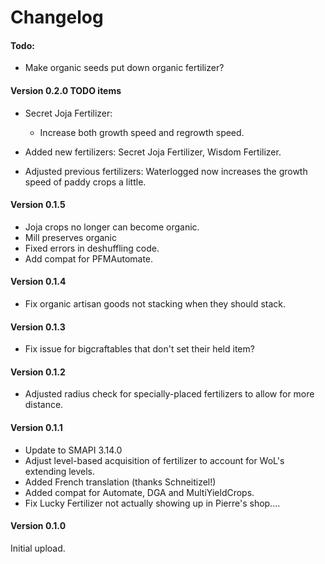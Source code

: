 ﻿Changelog
=============
#### Todo:
* Make organic seeds put down organic fertilizer?

#### Version 0.2.0 TODO items
* Secret Joja Fertilizer:
    - Increase both growth speed and regrowth speed.

* Added new fertilizers: Secret Joja Fertilizer, Wisdom Fertilizer.

* Adjusted previous fertilizers: Waterlogged now increases the growth speed of paddy crops a little.

#### Version 0.1.5
* Joja crops no longer can become organic.
* Mill preserves organic
* Fixed errors in deshuffling code.
* Add compat for PFMAutomate.

#### Version 0.1.4

* Fix organic artisan goods not stacking when they should stack.

#### Version 0.1.3
* Fix issue for bigcraftables that don't set their held item?

#### Version 0.1.2
* Adjusted radius check for specially-placed fertilizers to allow for more distance.

#### Version 0.1.1

* Update to SMAPI 3.14.0
* Adjust level-based acquisition of fertilizer to account for WoL's extending levels.
* Added French translation (thanks Schneitizel!)
* Added compat for Automate, DGA and MultiYieldCrops.
* Fix Lucky Fertilizer not actually showing up in Pierre's shop....

#### Version 0.1.0

Initial upload.